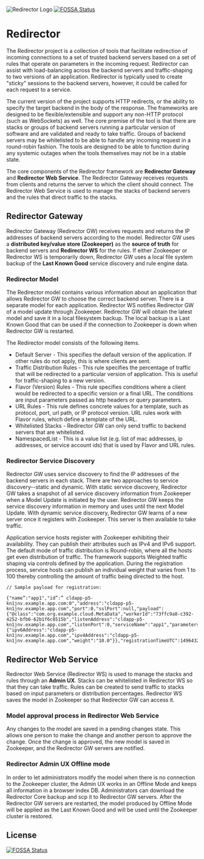 ![Redirector Logo](redirector-logo-light.png)
[![FOSSA Status](https://app.fossa.io/api/projects/git%2Bgithub.com%2Fanermazur%2Fredirector.svg?type=shield)](https://app.fossa.io/projects/git%2Bgithub.com%2Fanermazur%2Fredirector?ref=badge_shield)

# Redirector

The Redirector project is a collection of tools that facilitate redirection of incoming connections to a set of trusted backend servers based on a set of rules that operate on parameters in the incoming request.  Redirector can assist with load-balancing across the backend servers and traffic-shaping to two versions of an application.  Redirector is typically used to create "sticky" sessions to the backend servers, however, it could be called for each request to a service.

The current version of the project supports HTTP redirects, or the ability to specify the target backend in the body of the response.  The frameworks are designed to be flexible/extensible and support any non-HTTP protocol (such as WebSockets) as well.  The core premise of the tool is that there are stacks or groups of backend servers running a particular version of software and are validated and ready to take traffic.  Groups of backend servers may be whitelisted to be able to handle any incoming request in a round-robin fashion.  The tools are designed to be able to function during any systemic outages when the tools themselves may not be in a stable state.

The core components of the Redirector framework are **Redirector Gateway** and **Redirector Web Service**. The Redirector Gateway receives requests from clients and returns the server to which the client should connect.  The Redirector Web Service is used to manage the stacks of backend servers and the rules that direct traffic to the stacks.

## Redirector Gateway

Redirector Gateway (Redirector GW) receives requests and returns the IP addresses of backend servers according to the model.  Redirector GW uses a **distributed key/value store (Zookeeper)** as the **source of truth** for backend servers and **Redirector WS** for the rules.  If either Zookeeper or Redirector WS is temporarily down, Redirector GW uses a local file system backup of the **Last Known Good** service discovery and rule engine data.

### Redirector Model

The Redirector model contains various information about an application that allows Redirector GW to choose the correct backend server.  There is a separate model for each application.  Redirector WS notifies Redirector GW of a model update through Zookeeper.  Redirector GW will obtain the latest model and save it in a local filesystem backup.  The local backup is a Last Known Good that can be used if the connection to Zookeeper is down when Redirector GW is restarted.

The Redirector model consists of the following items.
- Default Server - This specifies the default version of the application.  If other rules do not apply, this is where clients are sent.
- Traffic Distribution Rules - This rule specifies the percentage of traffic that will be redirected to a particular version of application.  This is useful for traffic-shaping to a new version.
- Flavor (Version) Rules - This rule specifies conditions where a client would be redirected to a specific version or a final URL.  The conditions are input parameters passed as http headers or query parameters.
- URL Rules - This rule defines concrete values for a template, such as protocol, port, url path, or IP protocol version.  URL rules work with Flavor rules, which define a template of the URL.
- Whitelisted Stacks - Redirector GW can only send traffic to backend servers that are whitelisted.
- NamespacedList - This is a value list (e.g. list of mac addresses, ip addresses, or service account ids) that is used by Flavor and URL rules.

### Redirector Service Discovery

Redirector GW uses service discovery to find the IP addresses of the backend servers in each stack.  There are two approaches to service discovery--static and dynamic.  With static service discovery, Redirector GW takes a snapshot of all service discovery information from Zookeeper when a Model Update is initiated by the user.  Redirector GW keeps the service discovery information in memory and uses until the next Model Update.  With dynamic service discovery, Redirector GW learns of a new server once it registers with Zookeeper.  This server is then available to take traffic.

Application service hosts register with Zookeeper exhibiting their availability. They can publish their attributes such as IPv4 and IPv6 support. The default mode of traffic distribution is Round-robin, where all the hosts get even distribution of traffic. The framework supports Weighted traffic shaping via controls defined by the application. During the registration process, service hosts can publish an individual weight that varies from 1 to 100 thereby controlling the amount of traffic being directed to the host. 

```
// Sample payload for registration:

{"name”:"app1","id”:” cldapp-p5-kn1jnv.example.app.com:0","address":"cldapp-p5-kn1jnv.example.app.com","port":0,"sslPort":null,"payload":{"@class":"com.org.example.cloud.MetaData","workerId":"73ffc9a8-c392-4252-bfb6-62b1f6c8515b","listenAddress":"cldapp-p5-kn1jnv.example.app.com","listenPort":0,"serviceName":"app1","parameters":{"ipv6Address":"cldapp-p5-kn1jnv.example.app.com","ipv4Address":"cldapp-p5-kn1jnv.example.app.com","weight":"10.0"}},"registrationTimeUTC":1496432312046,"serviceType":"DYNAMIC","uriSpec":null}
```

## Redirector Web Service

Redirector Web Service (Redirector WS) is used to manage the stacks and rules through an **Admin UX**.  Stacks can be whitelisted in Redirector WS so that they can take traffic.  Rules can be created to send traffic to stacks based on input parameters or distribution percentages.  Redirector WS saves the model in Zookeeper so that Redirector GW can access it. 

### Model approval process in Redirector Web Service

Any changes to the model are saved in a pending changes state.  This allows one person to make the change and another person to approve the change.  Once the change is approved, the new model is saved in Zookeeper, and the Redirector GW servers are notified.

### Redirector Admin UX Offline mode

In order to let administrators modify the model when there is no connection to the Zookeeper cluster, the Admin UX works in an Offline Mode and keeps all information in a browser index DB.  Administrators can download the Redirector Core backup and scp it to Redirector GW servers.  After the Redirector GW servers are restarted, the model produced by Offline Mode will be applied as the Last Known Good and will be used until the Zookeeper cluster is restored.


## License
[![FOSSA Status](https://app.fossa.io/api/projects/git%2Bgithub.com%2Fanermazur%2Fredirector.svg?type=large)](https://app.fossa.io/projects/git%2Bgithub.com%2Fanermazur%2Fredirector?ref=badge_large)